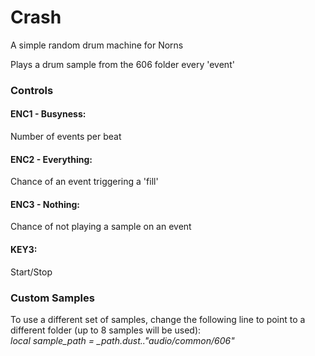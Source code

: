 # Crash
A simple random drum machine for Norns

Plays a drum sample from the 606 folder every 'event'

### Controls
#### ENC1 - Busyness:
Number of events per beat

#### ENC2 - Everything:
Chance of an event triggering a 'fill'

#### ENC3 - Nothing:
Chance of not playing a sample on an event

#### KEY3:
Start/Stop

### Custom Samples
To use a different set of samples, change the following line to point to a different folder (up to 8 samples will be used):<br />
*local sample_path = _path.dust.."audio/common/606"*
